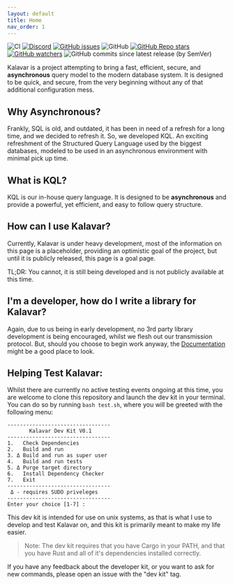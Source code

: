 ```yaml
---
layout: default
title: Home
nav_order: 1
---
```

![CI](https://github.com/KalavarDB/core/workflows/CI/badge.svg) [![Discord](https://img.shields.io/discord/792527699771129856)](https://discord.gg/jUGS8UsgUF) [![GitHub issues](https://img.shields.io/github/issues-raw/KalavarDB/core)](https://github.com/KalavarDB/core/issues) ![GitHub](https://img.shields.io/github/license/KalavarDB/core) [![GitHub Repo stars](https://img.shields.io/github/stars/KalavarDB/core)](https://github.com/KalavarDB/core/stargazers) [![GitHub watchers](https://img.shields.io/github/watchers/KalavarDB/core)](https://github.com/KalavarDB/core/watchers) ![GitHub commits since latest release (by SemVer)](https://img.shields.io/github/commits-since/KalavarDB/core/latest?sort=semver)

Kalavar is a project attempting to bring a fast, efficient, secure, and __asynchronous__ query model to the modern database system. It is designed to be quick, and secure, from the very beginning without any of that additional configuration mess.

## Why Asynchronous?
Frankly, SQL is old, and outdated, it has been in need of a refresh for a long time, and we decided to refresh it. So, we developed KQL. An exciting refreshment of the Structured Query Language used by the biggest databases, modeled to be used in an asynchronous environment with minimal pick up time.

## What is KQL?
KQL is our in-house query language. It is designed to be __asynchronous__ and provide a powerful, yet efficient, and easy to follow query structure.

## How can I use Kalavar?
Currently, Kalavar is under heavy development, most of the information on this page is a placeholder, providing an optimistic goal of the project, but until it is publicly released, this page is a goal page.

TL;DR: You cannot, it is still being developed and is not publicly available at this time.

## I'm a developer, how do I write a library for Kalavar?
Again, due to us being in early development, no 3rd party library development is being encouraged, whilst we flesh out our transmission protocol. But, should you choose to begin work anyway, the [Documentation](documentation) might be a good place to look.

## Helping Test Kalavar:

Whilst there are currently no active testing events ongoing at this time, you are welcome to clone this repository and launch the dev kit in your terminal. You can do so by running `bash test.sh`, where you will be greeted with the following menu:
```
---------------------------------
       Kalavar Dev Kit V0.1      
---------------------------------
1.   Check Dependencies
2.   Build and run
3. Δ Build and run as super user
4.   Build and run tests
5. Δ Purge target directory
6.   Install Dependency Checker
7.   Exit
---------------------------------
 Δ - requires SUDO priveleges
---------------------------------
Enter your choice [1-7] : 
```
This dev kit is intended for use on unix systems, as that is what I use to develop and test Kalavar on, and this kit is primarily meant to make my life easier.

> Note: The dev kit requires that you have Cargo in your PATH, and that you have Rust and all of it's dependencies installed correctly.

If you have any feedback about the developer kit, or you want to ask for new commands, please open an issue with the "dev kit" tag.
